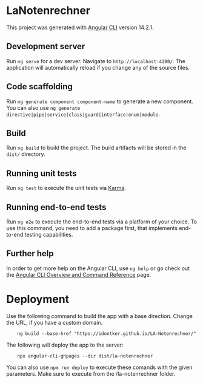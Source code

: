 # LaNotenrechner

This project was generated with [Angular CLI](https://github.com/angular/angular-cli) version 14.2.1.

## Development server

Run `ng serve` for a dev server. Navigate to `http://localhost:4200/`. The application will automatically reload if you change any of the source files.

## Code scaffolding

Run `ng generate component component-name` to generate a new component. You can also use `ng generate directive|pipe|service|class|guard|interface|enum|module`.

## Build

Run `ng build` to build the project. The build artifacts will be stored in the `dist/` directory.

## Running unit tests

Run `ng test` to execute the unit tests via [Karma](https://karma-runner.github.io).

## Running end-to-end tests

Run `ng e2e` to execute the end-to-end tests via a platform of your choice. To use this command, you need to add a package first, that implements end-to-end testing capabilities.

## Further help

In order to get more help on the Angular CLI, use `ng help` or go check out the [Angular CLI Overview and Command Reference](https://angular.io/cli) page.

# Deployment

Use the following command to build the app with a base direction. Change the URL, if you have a custom domain.

```
    ng build --base-href "https://idontker.github.io/LA-Notenrechner/"
```

The following will deploy the app to the server:

```
    npx angular-cli-ghpages --dir dist/la-notenrechner
```

You can also use
`npm run deploy`
to execute these comands with the given parameters. Make sure to execute from the /la-notenrechner folder.

